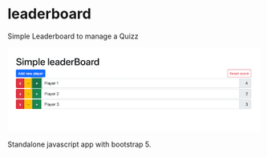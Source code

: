 # leaderboard

Simple Leaderboard to manage a Quizz

![screenshot](screenshot.png "screenshot")


Standalone javascript app with bootstrap 5.
